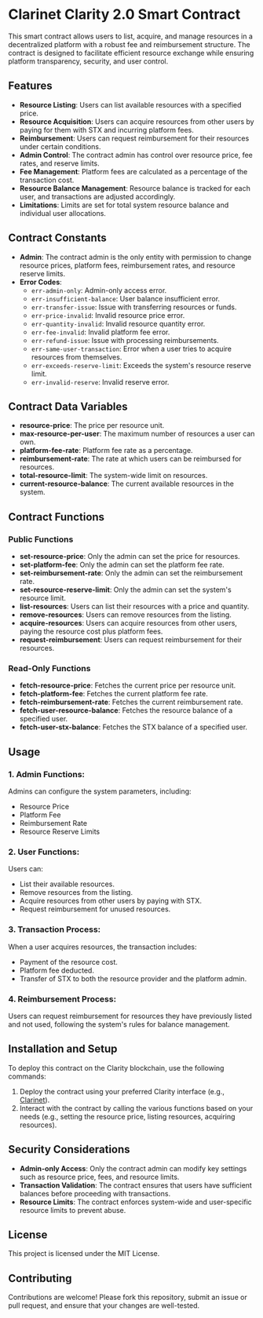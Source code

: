 # Clarinet Clarity 2.0 Smart Contract

This smart contract allows users to list, acquire, and manage resources in a decentralized platform with a robust fee and reimbursement structure. The contract is designed to facilitate efficient resource exchange while ensuring platform transparency, security, and user control.

## Features

- **Resource Listing**: Users can list available resources with a specified price.
- **Resource Acquisition**: Users can acquire resources from other users by paying for them with STX and incurring platform fees.
- **Reimbursement**: Users can request reimbursement for their resources under certain conditions.
- **Admin Control**: The contract admin has control over resource price, fee rates, and reserve limits.
- **Fee Management**: Platform fees are calculated as a percentage of the transaction cost.
- **Resource Balance Management**: Resource balance is tracked for each user, and transactions are adjusted accordingly.
- **Limitations**: Limits are set for total system resource balance and individual user allocations.

## Contract Constants

- **Admin**: The contract admin is the only entity with permission to change resource prices, platform fees, reimbursement rates, and resource reserve limits.
- **Error Codes**:
  - `err-admin-only`: Admin-only access error.
  - `err-insufficient-balance`: User balance insufficient error.
  - `err-transfer-issue`: Issue with transferring resources or funds.
  - `err-price-invalid`: Invalid resource price error.
  - `err-quantity-invalid`: Invalid resource quantity error.
  - `err-fee-invalid`: Invalid platform fee error.
  - `err-refund-issue`: Issue with processing reimbursements.
  - `err-same-user-transaction`: Error when a user tries to acquire resources from themselves.
  - `err-exceeds-reserve-limit`: Exceeds the system's resource reserve limit.
  - `err-invalid-reserve`: Invalid reserve error.

## Contract Data Variables

- **resource-price**: The price per resource unit.
- **max-resource-per-user**: The maximum number of resources a user can own.
- **platform-fee-rate**: Platform fee rate as a percentage.
- **reimbursement-rate**: The rate at which users can be reimbursed for resources.
- **total-resource-limit**: The system-wide limit on resources.
- **current-resource-balance**: The current available resources in the system.

## Contract Functions

### Public Functions
- **set-resource-price**: Only the admin can set the price for resources.
- **set-platform-fee**: Only the admin can set the platform fee rate.
- **set-reimbursement-rate**: Only the admin can set the reimbursement rate.
- **set-resource-reserve-limit**: Only the admin can set the system's resource limit.
- **list-resources**: Users can list their resources with a price and quantity.
- **remove-resources**: Users can remove resources from the listing.
- **acquire-resources**: Users can acquire resources from other users, paying the resource cost plus platform fees.
- **request-reimbursement**: Users can request reimbursement for their resources.

### Read-Only Functions
- **fetch-resource-price**: Fetches the current price per resource unit.
- **fetch-platform-fee**: Fetches the current platform fee rate.
- **fetch-reimbursement-rate**: Fetches the current reimbursement rate.
- **fetch-user-resource-balance**: Fetches the resource balance of a specified user.
- **fetch-user-stx-balance**: Fetches the STX balance of a specified user.

## Usage

### 1. Admin Functions:
Admins can configure the system parameters, including:
- Resource Price
- Platform Fee
- Reimbursement Rate
- Resource Reserve Limits

### 2. User Functions:
Users can:
- List their available resources.
- Remove resources from the listing.
- Acquire resources from other users by paying with STX.
- Request reimbursement for unused resources.

### 3. Transaction Process:
When a user acquires resources, the transaction includes:
- Payment of the resource cost.
- Platform fee deducted.
- Transfer of STX to both the resource provider and the platform admin.

### 4. Reimbursement Process:
Users can request reimbursement for resources they have previously listed and not used, following the system's rules for balance management.

## Installation and Setup

To deploy this contract on the Clarity blockchain, use the following commands:

1. Deploy the contract using your preferred Clarity interface (e.g., [Clarinet](https://clarinet.xyz/)).
2. Interact with the contract by calling the various functions based on your needs (e.g., setting the resource price, listing resources, acquiring resources).

## Security Considerations

- **Admin-only Access**: Only the contract admin can modify key settings such as resource price, fees, and resource limits.
- **Transaction Validation**: The contract ensures that users have sufficient balances before proceeding with transactions.
- **Resource Limits**: The contract enforces system-wide and user-specific resource limits to prevent abuse.

## License

This project is licensed under the MIT License.

## Contributing

Contributions are welcome! Please fork this repository, submit an issue or pull request, and ensure that your changes are well-tested.
